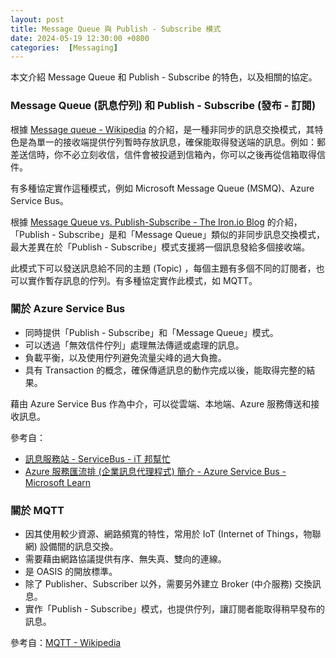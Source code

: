 ```yaml
---
layout: post
title: Message Queue 與 Publish - Subscribe 模式
date: 2024-05-19 12:30:00 +0800
categories:  [Messaging]
---
```


本文介紹 Message Queue 和 Publish - Subscribe 的特色，以及相關的協定。

### Message Queue (訊息佇列) 和 Publish - Subscribe (發布 - 訂閱)

根據 [Message queue - Wikipedia](https://en.wikipedia.org/wiki/Message_queue) 的介紹，是一種非同步的訊息交換模式，其特色是為單一的接收端提供佇列暫時存放訊息，確保能取得發送端的訊息。例如：郵差送信時，你不必立刻收信，信件會被投遞到信箱內，你可以之後再從信箱取得信件。

有多種協定實作這種模式，例如 Microsoft Message Queue (MSMQ)、Azure Service Bus。

根據 [Message Queue vs. Publish-Subscribe - The Iron.io Blog](https://blog.iron.io/message-queue-vs-publish-subscribe/) 的介紹，「Publish - Subscribe」是和「Message Queue」類似的非同步訊息交換模式，最大差異在於「Publish - Subscribe」模式支援將一個訊息發給多個接收端。

此模式下可以發送訊息給不同的主題 (Topic) ，每個主題有多個不同的訂閱者，也可以實作暫存訊息的佇列。有多種協定實作此模式，如 MQTT。

### 關於 Azure Service Bus

- 同時提供「Publish - Subscribe」和「Message Queue」模式。
- 可以透過「無效信件佇列」處理無法傳遞或處理的訊息。
- 負載平衡，以及使用佇列避免流量尖峰的過大負擔。
- 具有 Transaction 的概念，確保傳遞訊息的動作完成以後，能取得完整的結果。

藉由 Azure Service Bus 作為中介，可以從雲端、本地端、Azure 服務傳送和接收訊息。

參考自：

- [訊息服務站 - ServiceBus - iT 邦幫忙](https://ithelp.ithome.com.tw/articles/10240878)  
- [Azure 服務匯流排 (企業訊息代理程式) 簡介 - Azure Service Bus - Microsoft Learn](https://learn.microsoft.com/zh-tw/azure/service-bus-messaging/service-bus-messaging-overview)  

### 關於 MQTT

- 因其使用較少資源、網路頻寬的特性，常用於 IoT (Internet of Things，物聯網) 設備間的訊息交換。
- 需要藉由網路協議提供有序、無失真、雙向的連線。
- 是 OASIS 的開放標準。
- 除了 Publisher、Subscriber 以外，需要另外建立 Broker (中介服務) 交換訊息。
- 實作「Publish - Subscribe」模式，也提供佇列，讓訂閱者能取得稍早發布的訊息。

參考自：[MQTT - Wikipedia](https://en.wikipedia.org/wiki/MQTT)